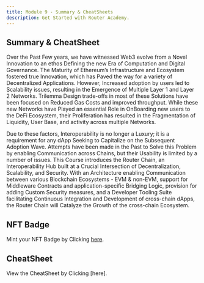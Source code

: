 ```yaml
---
title: Module 9 - Summary & CheatSheets
description: Get Started with Router Academy.
---
```


## Summary & CheatSheet

Over the Past Few years, we have witnessed Web3 evolve from a Novel Innovation to an ethos Defining the new Era of Computation and Digital Governance. The Maturity of Ethereum’s Infrastructure and Ecosystem fostered true Innovation, which has Paved the way for a variety of Decentralized Applications. However, Increased adoption by users led to Scalability issues, resulting in the Emergence of Multiple Layer 1 and Layer 2 Networks. Trilemma Design trade-offs in most of these Solutions have been focused on Reduced Gas Costs and improved throughput. While these new Networks have Played an essential Role in OnBoarding new users to the DeFi Ecosystem, their Proliferation has resulted in the Fragmentation of Liquidity, User Base, and activity across multiple Networks. 

Due to these factors, Interoperability is no longer a Luxury; it is a requirement for any dApp Seeking to Capitalize on the Subsequent Adoption Wave. Attempts have been made in the Past to Solve this Problem by enabling Communication across Chains, but their Usability is limited by a number of issues. This Course introduces the Router Chain, an Interoperability Hub built at a Crucial Intersection of Decentralization, Scalability, and Security. With an Architecture enabling Communication between various Blockchain Ecosystems - EVM & non-EVM, support for Middleware Contracts and application-specific Bridging Logic, provision for adding Custom Security measures, and a Developer Tooling Suite facilitating Continuous Integration and Development of cross-chain dApps, the Router Chain will Catalyze the Growth of the cross-chain Ecosystem.

## NFT Badge

Mint your NFT Badge by Clicking [here](https://router-chain-nft-badge.vercel.app).

## CheatSheet

View the CheatSheet by Clicking [here].
